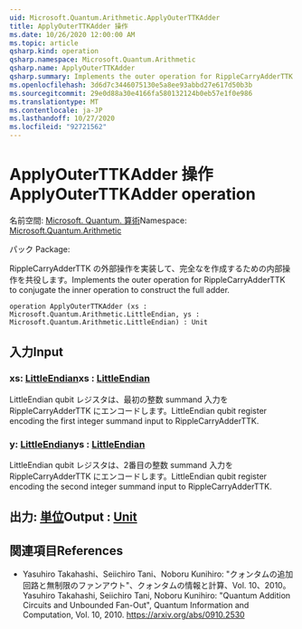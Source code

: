 ```yaml
---
uid: Microsoft.Quantum.Arithmetic.ApplyOuterTTKAdder
title: ApplyOuterTTKAdder 操作
ms.date: 10/26/2020 12:00:00 AM
ms.topic: article
qsharp.kind: operation
qsharp.namespace: Microsoft.Quantum.Arithmetic
qsharp.name: ApplyOuterTTKAdder
qsharp.summary: Implements the outer operation for RippleCarryAdderTTK to conjugate the inner operation to construct the full adder.
ms.openlocfilehash: 3d6d7c3446075130e5a8ee93abbd27e617d50b3b
ms.sourcegitcommit: 29e0d88a30e4166fa580132124b0eb57e1f0e986
ms.translationtype: MT
ms.contentlocale: ja-JP
ms.lasthandoff: 10/27/2020
ms.locfileid: "92721562"
---
```

# <a name="applyouterttkadder-operation"></a><span data-ttu-id="313ac-102">ApplyOuterTTKAdder 操作</span><span class="sxs-lookup"><span data-stu-id="313ac-102">ApplyOuterTTKAdder operation</span></span>

<span data-ttu-id="313ac-103">名前空間: [Microsoft. Quantum. 算術](xref:Microsoft.Quantum.Arithmetic)</span><span class="sxs-lookup"><span data-stu-id="313ac-103">Namespace: [Microsoft.Quantum.Arithmetic](xref:Microsoft.Quantum.Arithmetic)</span></span>

<span data-ttu-id="313ac-104">パック [](https://nuget.org/packages/)</span><span class="sxs-lookup"><span data-stu-id="313ac-104">Package: [](https://nuget.org/packages/)</span></span>


<span data-ttu-id="313ac-105">RippleCarryAdderTTK の外部操作を実装して、完全なを作成するための内部操作を共役します。</span><span class="sxs-lookup"><span data-stu-id="313ac-105">Implements the outer operation for RippleCarryAdderTTK to conjugate the inner operation to construct the full adder.</span></span>

```qsharp
operation ApplyOuterTTKAdder (xs : Microsoft.Quantum.Arithmetic.LittleEndian, ys : Microsoft.Quantum.Arithmetic.LittleEndian) : Unit
```


## <a name="input"></a><span data-ttu-id="313ac-106">入力</span><span class="sxs-lookup"><span data-stu-id="313ac-106">Input</span></span>

### <a name="xs--littleendian"></a><span data-ttu-id="313ac-107">xs: [LittleEndian](xref:Microsoft.Quantum.Arithmetic.LittleEndian)</span><span class="sxs-lookup"><span data-stu-id="313ac-107">xs : [LittleEndian](xref:Microsoft.Quantum.Arithmetic.LittleEndian)</span></span>

<span data-ttu-id="313ac-108">LittleEndian qubit レジスタは、最初の整数 summand 入力を RippleCarryAdderTTK にエンコードします。</span><span class="sxs-lookup"><span data-stu-id="313ac-108">LittleEndian qubit register encoding the first integer summand input to RippleCarryAdderTTK.</span></span>


### <a name="ys--littleendian"></a><span data-ttu-id="313ac-109">y: [LittleEndian](xref:Microsoft.Quantum.Arithmetic.LittleEndian)</span><span class="sxs-lookup"><span data-stu-id="313ac-109">ys : [LittleEndian](xref:Microsoft.Quantum.Arithmetic.LittleEndian)</span></span>

<span data-ttu-id="313ac-110">LittleEndian qubit レジスタは、2番目の整数 summand 入力を RippleCarryAdderTTK にエンコードします。</span><span class="sxs-lookup"><span data-stu-id="313ac-110">LittleEndian qubit register encoding the second integer summand input to RippleCarryAdderTTK.</span></span>



## <a name="output--unit"></a><span data-ttu-id="313ac-111">出力: [単位](xref:microsoft.quantum.lang-ref.unit)</span><span class="sxs-lookup"><span data-stu-id="313ac-111">Output : [Unit](xref:microsoft.quantum.lang-ref.unit)</span></span>



## <a name="references"></a><span data-ttu-id="313ac-112">関連項目</span><span class="sxs-lookup"><span data-stu-id="313ac-112">References</span></span>

- <span data-ttu-id="313ac-113">Yasuhiro Takahashi、Seiichiro Tani、Noboru Kunihiro: "クォンタムの追加回路と無制限のファンアウト"、クォンタムの情報と計算、Vol. 10、2010。</span><span class="sxs-lookup"><span data-stu-id="313ac-113">Yasuhiro Takahashi, Seiichiro Tani, Noboru Kunihiro: "Quantum Addition Circuits and Unbounded Fan-Out", Quantum Information and Computation, Vol. 10, 2010.</span></span>
  https://arxiv.org/abs/0910.2530